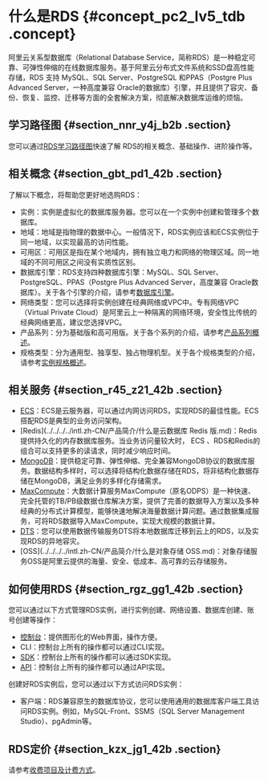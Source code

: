 # 什么是RDS {#concept_pc2_lv5_tdb .concept}

阿里云关系型数据库（Relational Database Service，简称RDS）是一种稳定可靠、可弹性伸缩的在线数据库服务。基于阿里云分布式文件系统和SSD盘高性能存储，RDS 支持 MySQL、SQL Server、PostgreSQL 和PPAS（Postgre Plus Advanced Server，一种高度兼容 Oracle的数据库）引擎，并且提供了容灾、备份、恢复、监控、迁移等方面的全套解决方案，彻底解决数据库运维的烦恼。

## 学习路径图 {#section_nnr_y4j_b2b .section}

您可以通过[RDS学习路径图](https://www.alibabacloud.com/zh/getting-started/learningpath/rds)快速了解 RDS的相关概念、基础操作、进阶操作等。

## 相关概念 {#section_gbt_pd1_42b .section}

了解以下概念，将帮助您更好地选购RDS：

-   实例：实例是虚拟化的数据库服务器。您可以在一个实例中创建和管理多个数据库。
-   地域：地域是指物理的数据中心。一般情况下，RDS实例应该和ECS实例位于同一地域，以实现最高的访问性能。
-   可用区：可用区是指在某个地域内，拥有独立电力和网络的物理区域。同一地域的不同可用区之间没有实质性区别。
-   数据库引擎：RDS支持四种数据库引擎：MySQL、SQL Server、PostgreSQL、PPAS（Postgre Plus Advanced Server，高度兼容 Oracle数据库）。关于各个引擎的介绍，请参考[数据库引擎](../../../../intl.zh-CN/用户指南/快速入门.md)。
-   网络类型：您可以选择将实例创建在经典网络或VPC中。专有网络VPC（Virtual Private Cloud）是阿里云上一种隔离的网络环境，安全性比传统的经典网络更高，建议您选择VPC。
-   产品系列：分为基础版和高可用版。关于各个系列的介绍，请参考[产品系列概述](intl.zh-CN/产品简介/产品系列/产品系列概述.md)。
-   规格类型：分为通用型、独享型、独占物理机型。关于各个规格类型的介绍，请参考[实例规格概述](intl.zh-CN/产品简介/实例规格/实例规格概述.md)。

## 相关服务 {#section_r45_z21_42b .section}

-   [ECS](../../../../intl.zh-CN/产品简介/什么是云服务器ECS.md)：ECS是云服务器，可以通过内网访问RDS，实现RDS的最佳性能。ECS搭配RDS是典型的业务访问架构。
-   [Redis](../../../../intl.zh-CN/产品简介/什么是云数据库 Redis 版.md)：Redis提供持久化的内存数据库服务。当业务访问量较大时， ECS 、RDS和Redis的组合可以支持更多的读请求，同时减少响应时间。
-   [MongoDB](../../../../intl.zh-CN/产品简介/什么是MongoDB云数据库.md)：提供稳定可靠、弹性伸缩、完全兼容MongoDB协议的数据库服务。数据结构多样时，可以选择将结构化数据存储在RDS，将非结构化数据存储在MongoDB，满足业务的多样化存储需求。
-   [MaxCompute](../../../../intl.zh-CN/产品简介/什么是MaxCompute.md)：大数据计算服务MaxCompute（原名ODPS）是一种快速、完全托管的TB/PB级数据仓库解决方案，提供了完善的数据导入方案以及多种经典的分布式计算模型，能够快速地解决海量数据计算问题。通过数据集成服务，可将RDS数据导入MaxCompute，实现大规模的数据计算。
-   [DTS](https://help.aliyun.com/document_detail/26592.html)：您可以使用数据传输服务DTS将本地数据库迁移到云上的RDS，以及实现RDS的异地容灾。
-   [OSS](../../../../intl.zh-CN/产品简介/什么是对象存储 OSS.md)：对象存储服务OSS是阿里云提供的海量、安全、低成本、高可靠的云存储服务。

## 如何使用RDS {#section_rgz_gg1_42b .section}

您可以通过以下方式管理RDS实例，进行实例创建、网络设置、数据库创建、账号创建等操作：

-   [控制台](https://rdsnew.console.aliyun.com)：提供图形化的Web界面，操作方便。
-   CLI：控制台上所有的操作都可以通过CLI实现。
-   [SDK](../../../../intl.zh-CN/SDK参考/SDK参考.md)：控制台上所有的操作都可以通过SDK实现。
-   [API](../../../../intl.zh-CN/API参考/使用API/API概览.md)：控制台上所有的操作都可以通过API实现。

创建好RDS实例后，您可以通过以下方式访问RDS实例：

-   客户端：RDS兼容原生的数据库协议，您可以使用通用的数据库客户端工具访问RDS实例。例如，MySQL-Front、SSMS（SQL Server Management Studio）、pgAdmin等。

## RDS定价 {#section_kzx_jg1_42b .section}

请参考[收费项目及计费方式](../../../../intl.zh-CN/产品定价/收费项目及计费方式.md)。

